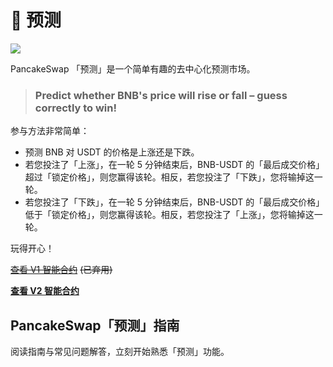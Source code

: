 # 🔮 预测

![](https://gblobscdn.gitbook.com/assets%2F-MHREX7DHcljbY5IkjgJ%2Fsync%2F3ab3800a435b1c3c4f239e95cebbc5547ba8a900.png?alt=media)

PancakeSwap 「预测」是一个简单有趣的去中心化预测市场。

> ### Predict whether BNB's price will rise or fall – guess correctly to win! <a href="#predict-whether-bnbs-price-will-rise-or-fall-guess-correctly-to-win" id="predict-whether-bnbs-price-will-rise-or-fall-guess-correctly-to-win"></a>

参与方法非常简单：

* 预测 BNB 对 USDT 的价格是上涨还是下跌。
* 若您投注了「上涨」，在一轮 5 分钟结束后，BNB-USDT 的「最后成交价格」超过「锁定价格」，则您赢得该轮。相反，若您投注了「下跌」，您将输掉这一轮。
* 若您投注了「下跌」，在一轮 5 分钟结束后，BNB-USDT 的「最后成交价格」低于「锁定价格」，则您赢得该轮。相反，若您投注了「上涨」，您将输掉这一轮。

玩得开心！

~~​~~[~~查看 V1 智能合约~~](https://bscscan.com/address/0x516ffd7D1e0Ca40b1879935B2De87cb20Fc1124b) ~~(已弃用)~~

​[**查看 V2 智能合约**](https://bscscan.com/address/0x18b2a687610328590bc8f2e5fedde3b582a49cda)

## PancakeSwap「预测」指南

阅读指南与常见问题解答，立刻开始熟悉「预测」功能。
